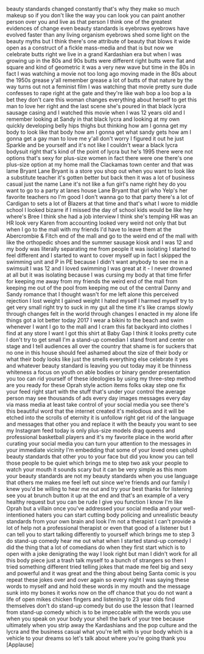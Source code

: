 
beauty standards changed constantly
that&#39;s why they make so much makeup so
if you don&#39;t like the way you can look
you can paint another person over you
and live as that person I think one of
the greatest evidences of change even
beauty standards is eyebrows eyebrows
have evolved faster than any living
organism eyebrows shed some light on the
beauty myths
but I think there&#39;s one attribute of
beauty that blows it wide open as a
construct of a fickle mass-media and
that is but now we celebrate butts right
we live in a grand Kardashian era but
when I was growing up in the 80s and 90s
butts were different right butts were
flat and square and kind of geometric it
was a very new wave but time in the 80s
in fact I was watching a movie not too
long ago moving made in the 80s about
the 1950s grease y&#39;all remember grease a
lot of butts of that nature by the way
turns out not a feminist film
I was watching that movie pretty sure
dude confesses to rape right at the gate
and they&#39;re like wah bop a loo bop a la
bet they don&#39;t care
this woman changes everything about
herself to get this man to love her
right and the last scene she&#39;s poured in
that black lycra sausage casing and I
watched this movie when I was 12 years
old and I remember looking at Sandy in
that black lycra and looking at my own
quickly developing belly hips thighs but
thinking how am I gonna get my body to
look like that body how am I gonna get
what sandy gets how am I gonna get a gay
man to love me y&#39;all
don&#39;t worry I figured it out he just
Sparkle and be yourself and it&#39;s not
like I couldn&#39;t wear a black lycra
bodysuit
right that&#39;s kind of the point of lycra
but he&#39;s 1995 there were not options
that&#39;s sexy for plus-size women in fact
there were one there&#39;s one plus-size
option at my home mall the Clackamas
town center and that was lame Bryant
Lane Bryant is a store you shop out when
you want to look like a substitute
teacher it&#39;s gotten better but back then
it was a lot of business casual just the
name Lane it&#39;s not like a fun girl&#39;s
name right hey do you want to go to a
party at lanes house Lane Bryant that
girl who Yelp&#39;s her favorite teachers no
I&#39;m good I don&#39;t wanna go to that party
there&#39;s a lot of Cardigan to sets a lot
of Blazers at that time and that&#39;s what
I wore to middle school I looked bizarre
if I missed the day of school kids would
be like hey where&#39;s Bree I think she had
a job interview
I think she&#39;s temping HR was an HR look
very Karen from accounting looked very
weird not only that but when I go to the
mall with my friends I&#39;d have to leave
them at the Abercrombie &amp; Fitch end of
the mall and go to the weird end of the
mall with like the orthopedic shoes and
the summer sausage kiosk and I was 12
and my body was literally separating me
from people it was isolating I started
to feel different and I started to want
to cover myself up in fact I skipped the
swimming unit and P in PE because I
didn&#39;t want anybody to see me in a
swimsuit I was 12 and I loved swimming I
was great at it - I never drowned at all
but it was isolating because I was
cursing my body at that time firfer for
keeping me away from my friends the
weird end of the mall from keeping me
out of the pool from keeping me out of
the central Danny and Sandy romance that
I thought wasn&#39;t for me left alone
this perceived rejection I lost weight I
gained weight I hated myself I harmed
myself try to get very small right try
to suck in my gut all the time it&#39;s like
cramps slowly through changes felt in
the world through changes I enacted in
my alone life things got a lot better
today 2017 I wear a bikini to the beach
and swim whenever I want I go to the
mall and I cram this fat backyard into
clothes I find at any store I want I got
this shirt at Baby Gap I think it looks
pretty cute I don&#39;t try to get small I&#39;m
a stand-up comedian I stand front and
center on stage and I tell audiences all
over the country that shame is for
suckers that no one in this house should
feel ashamed about the size of their
body or what their body looks like just
the smells everything else celebrate it
yes and whatever beauty standard is
leaving you out today
may it be thinness whiteness a focus on
youth on able bodies or binary gender
presentation you too can rid yourself of
these ideologies by using my three-step
method are you ready for these Oprah
style action items folks okay step one
fix your feed right start with the stuff
that&#39;s under your control the average
person may see thousands of ads every
day images messages every day via mass
media at least take control of your
social media you see there&#39;s this
beautiful word that the internet created
it&#39;s melodious and it will be etched
into the scrolls of eternity it is
unfollow
right get rid of the language and
messages that other you and replace it
with the beauty you want to see my
Instagram feed today is only plus-size
models drag queens and professional
basketball players and it&#39;s my favorite
place in the world after curating your
social media you can turn your attention
to the messages in your immediate
vicinity I&#39;m embedding that some of your
loved ones uphold beauty standards that
other you to your face but did you know
you can tell those people to be quiet
which brings me to step two ask your
people to watch your mouth it sounds
scary but it can be very simple as this
mom your beauty standards are not my
beauty standards when you use language
that others me makes me feel left out
since we&#39;re friends and our family I
knew you&#39;d be willing to hear me out and
try your best thanks for listening see
you at brunch button it up at the end
and that&#39;s an example of a very healthy
request but you can be rude I give you
function I know I&#39;m like Oprah but a
villain once you&#39;ve addressed your
social media and your well-intentioned
haters you can start cutting body
policing and unrealistic beauty
standards from your own brain and look
I&#39;m not a therapist I can&#39;t provide a
lot of help not a professional therapist
or even that good of a listener but I
can tell you to start talking
differently to yourself which brings me
to step 3 do stand-up comedy
hear me out what when I started stand-up
comedy I did the thing that a lot of
comedians do when they first start which
is to open with a joke denigrating the
way I look right but man I didn&#39;t work
for all this body piece just a trash
talk myself to a bunch of strangers so
then I tried something different tried
telling jokes that made me feel big and
sexy and powerful and it was great and
the thing about being Santa comic is you
repeat these jokes over and over again
so every night I was saying these words
to myself and and hold
these words in my mouth and the message
sunk into my bones it works now on the
off chance that you do not want a life
of open mikes
chicken fingers and listening to 23 year
olds find themselves don&#39;t do stand-up
comedy but do use the lesson that I
learned from stand-up comedy which is to
be impeccable with the words you use
when you speak on your body your shell
the bark of your tree because ultimately
when you strip away the Kardashians and
the pop culture and the lycra and the
business casual what you&#39;re left with is
your body which is a vehicle to your
dreams so let&#39;s talk about where you&#39;re
going thank you
[Applause]
